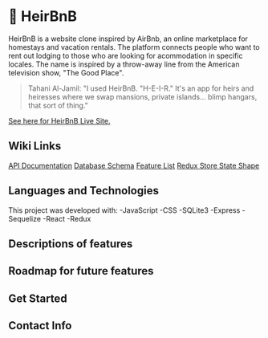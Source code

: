 # :crown: HeirBnB 

HeirBnB is a website clone inspired by AirBnb, an online marketplace for homestays and vacation rentals. The platform connects people who want to rent out lodging to those who are looking for acommodation in specific locales. The name is inspired by a throw-away line from the American television show, "The Good Place". 
> Tahani Al-Jamil: "I used HeirBnB. "H-E-I-R." It's an app for heirs and heiresses where we swap mansions, private islands... blimp hangars, that sort of thing."

[See here for HeirBnB Live Site.](https://apiproject-airbnbclone.herokuapp.com/)

## Wiki Links
[API Documentation](https://github.com/jaeyoungh1/API_Project/wiki/API-Documentation)
[Database Schema](https://github.com/jaeyoungh1/API_Project/wiki/Database-Schema)
[Feature List](https://github.com/jaeyoungh1/API_Project/wiki/Feature-List)
[Redux Store State Shape](https://github.com/jaeyoungh1/API_Project/wiki/Redux-Store-Shape)

## Languages and Technologies
This project was developed with:
-JavaScript
-CSS
-SQLite3
-Express
-Sequelize
-React
-Redux

## Descriptions of features
## Roadmap for future features
## Get Started
## Contact Info
